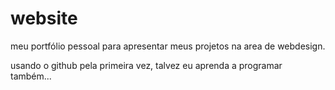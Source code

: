 # website
meu portfólio pessoal para apresentar meus projetos na area de webdesign.

usando o github pela primeira vez, talvez eu aprenda a programar também... 

